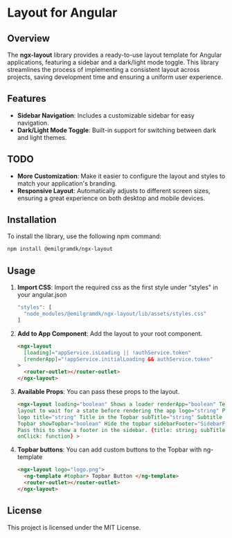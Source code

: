# Layout for Angular

## Overview

The **ngx-layout** library provides a ready-to-use layout template for Angular applications, featuring a sidebar and a dark/light mode toggle. This library streamlines the process of implementing a consistent layout across projects, saving development time and ensuring a uniform user experience.

## Features

- **Sidebar Navigation**: Includes a customizable sidebar for easy navigation.
- **Dark/Light Mode Toggle**: Built-in support for switching between dark and light themes.

## TODO

- **More Customization**: Make it easier to configure the layout and styles to match your application's branding.
- **Responsive Layout**: Automatically adjusts to different screen sizes, ensuring a great experience on both desktop and mobile devices.

## Installation

To install the library, use the following npm command:

```bash
npm install @emilgramdk/ngx-layout
```

## Usage

1. **Import CSS**: Import the required css as the first style under "styles" in your angular.json

   ```typescript
   "styles": [
     "node_modules/@emilgramdk/ngx-layout/lib/assets/styles.css"
   ]
   ```

2. **Add to App Component**: Add the layout to your root component.

   ```html
   <ngx-layout
     [loading]="appService.isLoading || !authService.token"
     [renderApp]="!appService.initialLoading && authService.token"
   >
     <router-outlet></router-outlet>
   </ngx-layout>
   ```

3. **Available Props**: You can pass these props to the layout.

   ```html
   <ngx-layout loading="boolean" Shows a loader renderApp="boolean" Tell the
   layout to wait for a state before rendering the app logo="string" Path to
   logo title="string" Title in the Topbar subTitle="string" Subtitle in the
   Topbar showTopbar="boolean" Hide the topbar sidebarFooter="SidebarFooter"
   Pass this to show a footer in the sidebar. {title: string; subTitle: string;
   onClick: function} >
   ```

4. **Topbar buttons**: You can add custom buttons to the Topbar with ng-template
   ```html
   <ngx-layout logo="logo.png">
     <ng-template #topbar> Topbar Button </ng-template>
     <router-outlet></router-outlet>
   </ngx-layout>
   ```

## License

This project is licensed under the MIT License.
